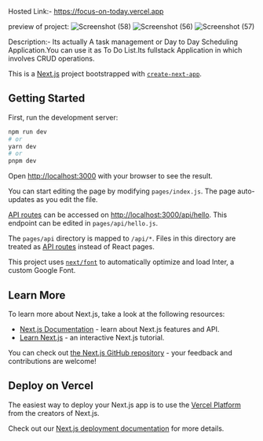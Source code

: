 Hosted Link:- https://focus-on-today.vercel.app

preview of project:
![Screenshot (58)](https://github.com/Diptamoy-Mitra/Focus-On-Today/assets/91617575/118ddf34-a3b2-44ca-be2d-5deb94d4d4a3)
![Screenshot (56)](https://github.com/Diptamoy-Mitra/Focus-On-Today/assets/91617575/ad3d83fa-94f1-4003-9b6b-b63c3d94000a)
![Screenshot (57)](https://github.com/Diptamoy-Mitra/Focus-On-Today/assets/91617575/add16e4a-b419-4e96-95fd-b80e08119a56)


Description:- 
    Its actually A task management or Day to Day Scheduling Application.You can use it as To Do List.Its fullstack Application in which involves CRUD operations.




This is a [Next.js](https://nextjs.org/) project bootstrapped with [`create-next-app`](https://github.com/vercel/next.js/tree/canary/packages/create-next-app).

## Getting Started

First, run the development server:

```bash
npm run dev
# or
yarn dev
# or
pnpm dev
```

Open [http://localhost:3000](http://localhost:3000) with your browser to see the result.

You can start editing the page by modifying `pages/index.js`. The page auto-updates as you edit the file.

[API routes](https://nextjs.org/docs/api-routes/introduction) can be accessed on [http://localhost:3000/api/hello](http://localhost:3000/api/hello). This endpoint can be edited in `pages/api/hello.js`.

The `pages/api` directory is mapped to `/api/*`. Files in this directory are treated as [API routes](https://nextjs.org/docs/api-routes/introduction) instead of React pages.

This project uses [`next/font`](https://nextjs.org/docs/basic-features/font-optimization) to automatically optimize and load Inter, a custom Google Font.

## Learn More

To learn more about Next.js, take a look at the following resources:

- [Next.js Documentation](https://nextjs.org/docs) - learn about Next.js features and API.
- [Learn Next.js](https://nextjs.org/learn) - an interactive Next.js tutorial.

You can check out [the Next.js GitHub repository](https://github.com/vercel/next.js/) - your feedback and contributions are welcome!

## Deploy on Vercel

The easiest way to deploy your Next.js app is to use the [Vercel Platform](https://vercel.com/new?utm_medium=default-template&filter=next.js&utm_source=create-next-app&utm_campaign=create-next-app-readme) from the creators of Next.js.

Check out our [Next.js deployment documentation](https://nextjs.org/docs/deployment) for more details.
